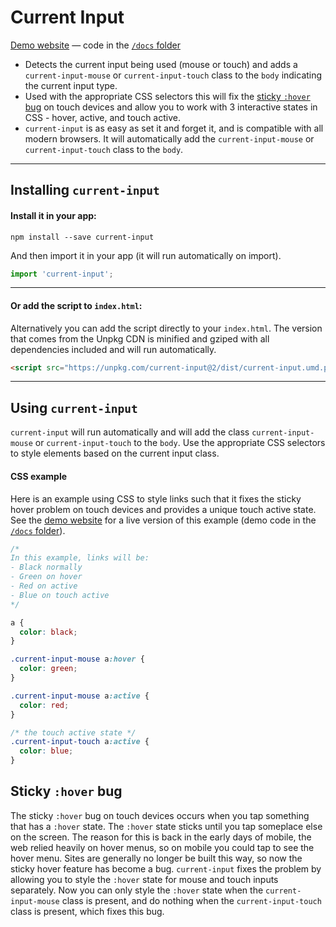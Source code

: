 # Current Input

[Demo website](https://current-input.rafgraph.dev) &#8212; code in the [`/docs` folder](/docs)

- Detects the current input being used (mouse or touch) and adds a `current-input-mouse` or `current-input-touch` class to the `body` indicating the current input type.
- Used with the appropriate CSS selectors this will fix the [sticky `:hover` bug](#sticky-hover-bug) on touch devices and allow you to work with 3 interactive states in CSS - hover, active, and touch active.
- `current-input` is as easy as set it and forget it, and is compatible with all modern browsers. It will automatically add the `current-input-mouse` or `current-input-touch` class to the `body`.

---

## Installing `current-input`

#### Install it in your app:

```shell
npm install --save current-input
```

And then import it in your app (it will run automatically on import).

```js
import 'current-input';
```

---

#### Or add the script to `index.html`:

Alternatively you can add the script directly to your `index.html`. The version that comes from the Unpkg CDN is minified and gziped with all dependencies included and will run automatically.

```html
<script src="https://unpkg.com/current-input@2/dist/current-input.umd.production.js"></script>
```

---

## Using `current-input`

`current-input` will run automatically and will add the class `current-input-mouse` or `current-input-touch` to the `body`. Use the appropriate CSS selectors to style elements based on the current input class.

#### CSS example

Here is an example using CSS to style links such that it fixes the sticky hover problem on touch devices and provides a unique touch active state. See the [demo website](https://current-input.rafgraph.dev) for a live version of this example (demo code in the [`/docs` folder](/docs)).

```CSS
/*
In this example, links will be:
- Black normally
- Green on hover
- Red on active
- Blue on touch active
*/

a {
  color: black;
}

.current-input-mouse a:hover {
  color: green;
}

.current-input-mouse a:active {
  color: red;
}

/* the touch active state */
.current-input-touch a:active {
  color: blue;
}
```

## Sticky `:hover` bug

The sticky `:hover` bug on touch devices occurs when you tap something that has a `:hover` state. The `:hover` state sticks until you tap someplace else on the screen. The reason for this is back in the early days of mobile, the web relied heavily on hover menus, so on mobile you could tap to see the hover menu. Sites are generally no longer be built this way, so now the sticky hover feature has become a bug. `current-input` fixes the problem by allowing you to style the `:hover` state for mouse and touch inputs separately. Now you can only style the `:hover` state when the `current-input-mouse` class is present, and do nothing when the `current-input-touch` class is present, which fixes this bug.
